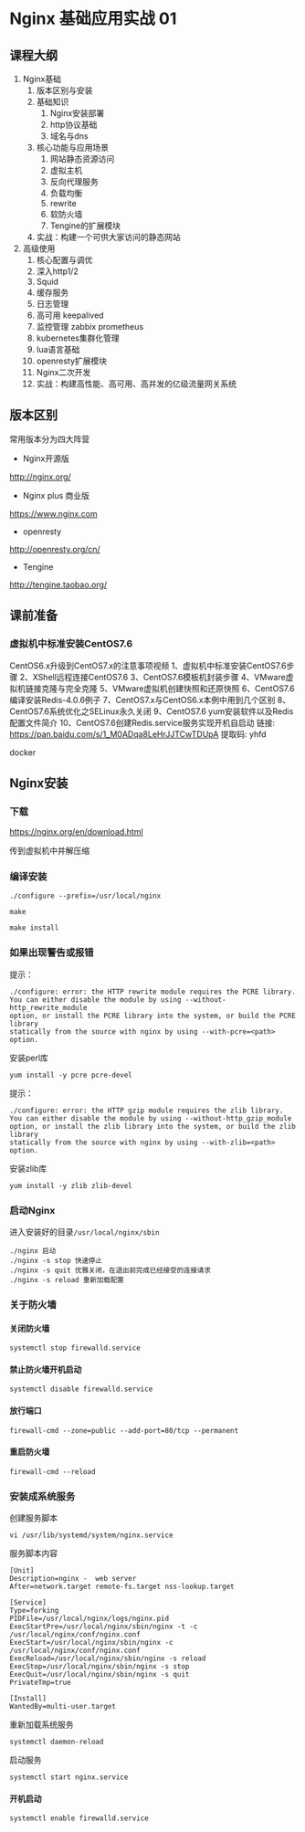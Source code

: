 # Nginx 基础应用实战 01



## 课程大纲

1. Nginx基础
   1. 版本区别与安装
   2. 基础知识
      1. Nginx安装部署
      2. http协议基础
      3. 域名与dns
   3. 核心功能与应用场景
      1. 网站静态资源访问
      2. 虚拟主机
      3. 反向代理服务
      4. 负载均衡
      5. rewrite
      6. 软防火墙
      7. Tengine的扩展模块
   4. 实战：构建一个可供大家访问的静态网站
2. 高级使用
   1. 核心配置与调优
   2. 深入http1/2
   3. Squid
   4. 缓存服务
   5. 日志管理
   6. 高可用 keepalived
   7. 监控管理 zabbix prometheus
   8. kubernetes集群化管理
   9. lua语言基础
   10. openresty扩展模块
   11. Nginx二次开发
   12. 实战：构建高性能、高可用、高并发的亿级流量网关系统

## 版本区别

常用版本分为四大阵营

- Nginx开源版

http://nginx.org/

- Nginx plus 商业版

https://www.nginx.com

- openresty

http://openresty.org/cn/

- Tengine

http://tengine.taobao.org/



## 课前准备

### 虚拟机中标准安装CentOS7.6

CentOS6.x升级到CentOS7.x的注意事项视频
1、虚拟机中标准安装CentOS7.6步骤
2、XShell远程连接CentOS7.6
3、CentOS7.6模板机封装步骤
4、VMware虚拟机链接克隆与完全克隆
5、VMware虚拟机创建快照和还原快照
6、CentOS7.6编译安装Redis-4.0.6例子
7、CentOS7.x与CentOS6.x本例中用到几个区别
8、CentOS7.6系统优化之SELinux永久关闭
9、CentOS7.6 yum安装软件以及Redis配置文件简介
10、CentOS7.6创建Redis.service服务实现开机自启动
链接: https://pan.baidu.com/s/1_M0ADqa8LeHrJJTCwTDUpA 提取码: yhfd



docker

## Nginx安装

### 下载

https://nginx.org/en/download.html

传到虚拟机中并解压缩



### 编译安装

`./configure --prefix=/usr/local/nginx`

`make`

`make install`

### 如果出现警告或报错

提示：

```
./configure: error: the HTTP rewrite module requires the PCRE library.
You can either disable the module by using --without-http_rewrite_module
option, or install the PCRE library into the system, or build the PCRE library
statically from the source with nginx by using --with-pcre=<path> option.

```

安装perl库

`yum install -y pcre pcre-devel`



提示：

```
./configure: error: the HTTP gzip module requires the zlib library.
You can either disable the module by using --without-http_gzip_module
option, or install the zlib library into the system, or build the zlib library
statically from the source with nginx by using --with-zlib=<path> option.

```

安装zlib库

`yum install -y zlib zlib-devel`



### 启动Nginx

进入安装好的目录`/usr/local/nginx/sbin`

```
./nginx 启动 
./nginx -s stop 快速停止
./nginx -s quit 优雅关闭，在退出前完成已经接受的连接请求
./nginx -s reload 重新加载配置
```



### 关于防火墙

#### 关闭防火墙

`systemctl stop firewalld.service`

#### 禁止防火墙开机启动

`systemctl disable firewalld.service`

#### 放行端口

`firewall-cmd --zone=public --add-port=80/tcp --permanent`

#### 重启防火墙

`firewall-cmd --reload`

### 安装成系统服务

创建服务脚本

`vi /usr/lib/systemd/system/nginx.service`

服务脚本内容

```
[Unit]
Description=nginx -  web server
After=network.target remote-fs.target nss-lookup.target
  
[Service]
Type=forking
PIDFile=/usr/local/nginx/logs/nginx.pid
ExecStartPre=/usr/local/nginx/sbin/nginx -t -c /usr/local/nginx/conf/nginx.conf
ExecStart=/usr/local/nginx/sbin/nginx -c /usr/local/nginx/conf/nginx.conf
ExecReload=/usr/local/nginx/sbin/nginx -s reload
ExecStop=/usr/local/nginx/sbin/nginx -s stop
ExecQuit=/usr/local/nginx/sbin/nginx -s quit
PrivateTmp=true
  
[Install]
WantedBy=multi-user.target
```

重新加载系统服务

`systemctl daemon-reload`



启动服务

`systemctl start nginx.service`

#### 开机启动

`systemctl enable firewalld.service`